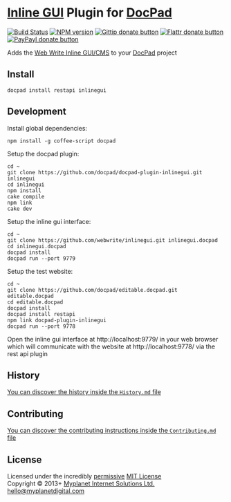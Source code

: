 # [Inline GUI](https://github.com/webwrite/inlinegui) Plugin for [DocPad](http://docpad.org)

[![Build Status](https://secure.travis-ci.org/docpad/docpad-plugin-inlinegui.png?branch=master)](http://travis-ci.org/docpad/docpad-plugin-inlinegui "Check this project's build status on TravisCI")
[![NPM version](https://badge.fury.io/js/docpad-plugin-inlinegui.png)](https://npmjs.org/package/docpad-plugin-inlinegui "View this project on NPM")
[![Gittip donate button](http://badgr.co/gittip/docpad.png)](https://www.gittip.com/docpad/ "Donate weekly to this project using Gittip")
[![Flattr donate button](https://raw.github.com/balupton/flattr-buttons/master/badge-89x18.gif)](http://flattr.com/thing/344188/balupton-on-Flattr "Donate monthly to this project using Flattr")
[![PayPayl donate button](https://www.paypalobjects.com/en_AU/i/btn/btn_donate_SM.gif)](https://www.paypal.com/au/cgi-bin/webscr?cmd=_flow&SESSION=IHj3DG3oy_N9A9ZDIUnPksOi59v0i-EWDTunfmDrmU38Tuohg_xQTx0xcjq&dispatch=5885d80a13c0db1f8e263663d3faee8d14f86393d55a810282b64afed84968ec "Donate once-off to this project using Paypal")

Adds the [Web Write Inline GUI/CMS](https://github.com/webwrite/inlinegui) to your [DocPad](http://docpad.org) project


## Install

```
docpad install restapi inlinegui
```


## Development

Install global dependencies:

```
npm install -g coffee-script docpad
```

Setup the docpad plugin:

```
cd ~
git clone https://github.com/docpad/docpad-plugin-inlinegui.git inlinegui
cd inlinegui
npm install
cake compile
npm link
cake dev
```

Setup the inline gui interface:

```
cd ~
git clone https://github.com/webwrite/inlinegui.git inlinegui.docpad
cd inlinegui.docpad
docpad install
docpad run --port 9779
```

Setup the test website:

```
cd ~
git clone https://github.com/docpad/editable.docpad.git editable.docpad
cd editable.docpad
docpad install
docpad install restapi
npm link docpad-plugin-inlinegui
docpad run --port 9778
```

Open the inline gui interface at http://localhost:9779/ in your web browser which will communicate with the website at http://localhost:9778/ via the rest api plugin



## History
[You can discover the history inside the `History.md` file](https://github.com/bevry/docpad-plugin-inlinegui/blob/master/History.md#files)


## Contributing
[You can discover the contributing instructions inside the `Contributing.md` file](https://github.com/bevry/docpad-plugin-inlinegui/blob/master/Contributing.md#files)


## License
Licensed under the incredibly [permissive](http://en.wikipedia.org/wiki/Permissive_free_software_licence) [MIT License](http://creativecommons.org/licenses/MIT/)
<br/>Copyright &copy; 2013+ [Myplanet Internet Solutions Ltd.](http://www.myplanetdigital.com/) <hello@myplanetdigital.com>
